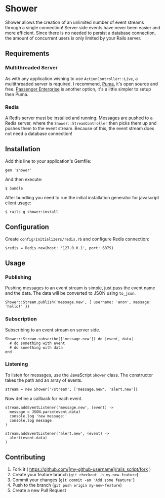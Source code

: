 # Shower

Shower allows the creation of an unlimited number of event streams through a single connection!  Server side events have never been easier and more efficient.  Since there is no needed to persist a database connection, the amount of concurrent users is only limited by your Rails server.

## Requirements

### Multithreaded Server

As with any application wishing to use ```ActionController::Live```, a multithreaded server is required.  I recommend, [Puma](http://puma.io/), it's open source and free.  [Passenger Enterprise](https://www.phusionpassenger.com/enterprise) is another option, it's a little simpler to setup then Puma.


### Redis
A Redis server must be installed and running.  Messages are pushed to a Redis server, where the ```Shower::StreamController``` then picks them up and pushes them to the event stream.  Because of this, the event stream does not need a database connection!


## Installation

Add this line to your application's Gemfile:

    gem 'shower'

And then execute:

    $ bundle
    
After bundling you need to run the initial installation generator for javascript client usage:

    $ rails g shower:install

## Configuration

Create `config/initializers/redis.rb` and configure Redis connection:
    
    $redis = Redis.new(host: '127.0.0.1', port: 6379)

## Usage
### Publishing

Pushing messages to an event stream is simple, just pass the event name and the data.  The data will be converted to
JSON using ```to_json```.

    Shower::Stream.publish('message.new', { username: 'anon', message: 'hello!' })

### Subscription

Subscribing to an event stream on server side.

    Shower::Stream.subscribe(['message.new']) do |event, data| 
      # do something with event
      # do something with data
    end

### Listening

To listen for messages, use the JavaScript ```Shower``` class.  The constructor takes the path and an array of events.

    stream = new Shower('/stream', ['message.new', 'alert.new'])

Now define a callback for each event.

```
stream.addEventListener('message.new', (event) ->
  message = JSON.parse(event.data)
  console.log 'new message:'
  console.log message
)

stream.addEventListener('alert.new', (event) ->
  alert(event.data)
)

```

## Contributing

1. Fork it ( https://github.com/[my-github-username]/rails_script/fork )
2. Create your feature branch (`git checkout -b my-new-feature`)
3. Commit your changes (`git commit -am 'Add some feature'`)
4. Push to the branch (`git push origin my-new-feature`)
5. Create a new Pull Request

